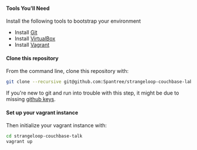 #### Tools You'll Need

Install the following tools to bootstrap your environment

* Install [Git](https://help.github.com/articles/set-up-git)
* Install [VirtualBox](https://www.virtualbox.org/)
* Install [Vagrant](http://www.vagrantup.com/)

#### Clone this repository

From the command line, clone this repository with:

```bash
git clone --recursive git@github.com:Spantree/strangeloop-couchbase-lab.git
```

If you're new to git and run into trouble with this step, it might be due to missing 
[github keys](https://help.github.com/articles/generating-ssh-keys).

#### Set up your vagrant instance

Then initialize your vagrant instance with:

```bash
cd strangeloop-couchbase-talk
vagrant up
```

